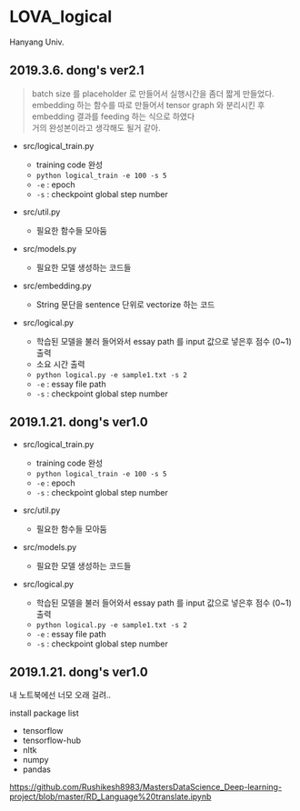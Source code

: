 # LOVA_logical
Hanyang Univ.

2019.3.6. dong's ver2.1
----
> batch size 를 placeholder 로 만들어서 실행시간을 좀더 짧게 만들었다.<br>
> embedding 하는 함수를 따로 만들어서 tensor graph 와 분리시킨 후 embedding 결과를 feeding 하는 식으로 하였다 <br>
> 거의 완성본이라고 생각해도 될거 같아.
- src/logical_train.py
  - training code 완성
  - ```python logical_train -e 100 -s 5```
  - ```-e``` : epoch
  - ```-s``` : checkpoint global step number

- src/util.py
  - 필요한 함수들 모아둠

- src/models.py
  - 필요한 모델 생성하는 코드들

- src/embedding.py
  - String 문단을 sentence 단위로 vectorize 하는 코드

- src/logical.py
  - 학습된 모델을 불러 들어와서 essay path 를 input 값으로 넣은후 점수 (0~1) 출력
  - 소요 시간 출력
  - ```python logical.py -e sample1.txt -s 2```
  - ```-e``` : essay file path
  - ```-s``` : checkpoint global step number


2019.1.21. dong's ver1.0
----
- src/logical_train.py
  - training code 완성
  - ```python logical_train -e 100 -s 5```
  - ```-e``` : epoch
  - ```-s``` : checkpoint global step number

- src/util.py
  - 필요한 함수들 모아둠

- src/models.py
  - 필요한 모델 생성하는 코드들

- src/logical.py
  - 학습된 모델을 불러 들어와서 essay path 를 input 값으로 넣은후 점수 (0~1) 출력
  - ```python logical.py -e sample1.txt -s 2```
  - ```-e``` : essay file path
  - ```-s``` : checkpoint global step number


2019.1.21. dong's ver1.0
----
내 노트북에선 너모 오래 걸려..

install package list
- tensorflow
- tensorflow-hub
- nltk
- numpy
- pandas

https://github.com/Rushikesh8983/MastersDataScience_Deep-learning-project/blob/master/RD_Language%20translate.ipynb
